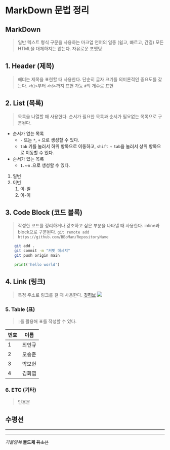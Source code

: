 # MarkDown 문법 정리
## MarkDown
> 일반 텍스트 형식 구문을 사용하는 마크업
언어의 일종 (쉽고, 빠르고, 간결)
> 모든 HTML을 대체하지는 않는다.
> 자유로운 포맷팅

## 1. Header (제목)
> 헤더는 제목을 표현할 때 사용한다.
> 단순히 글자 크기를 의미론적인 중요도를 갖는다.
>  `<h1>`부터 `<h6>`까지 표현 가능
> `#`의 개수로 표현

## 2. List (목록)
> 목록을 나열할 때 사용한다.
> 순서가 필요한 목록과 순서가 필요없는
목록으로 구분된다.
* 순서가 없는 목록
  * `-` 또는 `*`, `+` 으로 생성할 수 있다.
  * `tab` 키를  눌러서 하위 항목으로
  이동하고, `shift` + `tab`을 눌러서
  상위 항목으로 이동할 수 있다.
* 순서가 있는 목록
  * `1.`~`n.`으로 생성할 수 있다.
1. 일번
2. 이번
   1. 이-일
   2. 이-이

## 3. Code Block (코드 블록)
> 작성한 코드를 정리하거나 강조하고 싶은
부분을 나타낼 때 사용한다.
> inline과 block으로 구분된다.
`git remote add https://github.com/BBoMan/RepositoryName`
```bash
    git add .
    git commit -m "커밋 메세지"
    git push origin main
```
```python
    print('hello world')
```

## 4. Link (링크)
> 특정 주소로 링크를 걸 때 사용한다.
[깃허브](https://github.com)
![](https://placeholder.com/200x200)

### 5. Table (표)
> `|`를 활용해 표를 작성할 수 있다.

|번호|이름|
|---|---|
|1|최인규|
|2|오승준|
|3|박보현|
|4|김회엽|
 

### 6. ETC (기타)
> 인용문

수평선
---
***
___
*기울임체*
**볼드체**
~~취소선~~